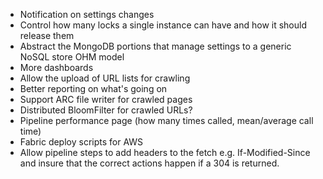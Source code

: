 
* Notification on settings changes
* Control how many locks a single instance can have and how it should release them
* Abstract the MongoDB portions that manage settings to a generic NoSQL store OHM model
* More dashboards
* Allow the upload of URL lists for crawling
* Better reporting on what's going on
* Support ARC file writer for crawled pages
* Distributed BloomFilter for crawled URLs?
* Pipeline performance page (how many times called, mean/average call time)
* Fabric deploy scripts for AWS
* Allow pipeline steps to add headers to the fetch e.g. If-Modified-Since and insure that the 
  correct actions happen if a 304 is returned.
